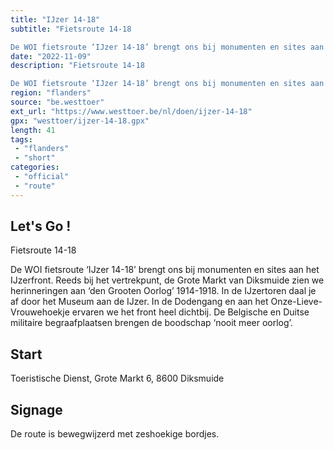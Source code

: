 ```yaml
---
title: "IJzer 14-18"
subtitle: "Fietsroute 14-18

De WOI fietsroute ‘IJzer 14-18’ brengt ons bij monumenten en sites aan het IJzerfront"
date: "2022-11-09"
description: "Fietsroute 14-18

De WOI fietsroute ‘IJzer 14-18’ brengt ons bij monumenten en sites aan het IJzerfront"
region: "flanders"
source: "be.westtoer"
ext_url: "https://www.westtoer.be/nl/doen/ijzer-14-18"
gpx: "westtoer/ijzer-14-18.gpx"
length: 41
tags:
 - "flanders"
 - "short"
categories:
 - "official"
 - "route"
---
```


## Let's Go ! 

Fietsroute 14-18

De WOI fietsroute ‘IJzer 14-18’ brengt ons bij monumenten en sites aan het IJzerfront. Reeds bij het vertrekpunt, de Grote Markt van Diksmuide zien we herinneringen aan ‘den Grooten Oorlog’ 1914-1918. In de IJzertoren daal je af door het Museum aan de IJzer. In de Dodengang en aan het Onze-Lieve-Vrouwehoekje ervaren we het front heel dichtbij. De Belgische en Duitse militaire begraafplaatsen brengen de boodschap ‘nooit meer oorlog’.

## Start

Toeristische Dienst, Grote Markt 6, 8600 Diksmuide

## Signage

De route is bewegwijzerd met zeshoekige bordjes.
